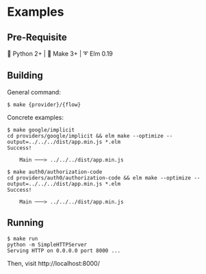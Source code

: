 # Examples

## Pre-Requisite

:snake: Python 2+ | :hammer: Make 3+ | :curly_loop: Elm 0.19

## Building 

General command:

```console
$ make {provider}/{flow}
```

Concrete examples:

```console
$ make google/implicit
cd providers/google/implicit && elm make --optimize --output=../../../dist/app.min.js *.elm
Success!     

    Main ───> ../../../dist/app.min.js

$ make auth0/authorization-code
cd providers/auth0/authorization-code && elm make --optimize --output=../../../dist/app.min.js *.elm
Success!     

    Main ───> ../../../dist/app.min.js
```

## Running

```console
$ make run
python -m SimpleHTTPServer
Serving HTTP on 0.0.0.0 port 8000 ...
```

Then, visit http://localhost:8000/
